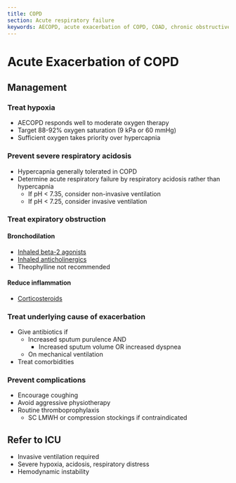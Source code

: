 ```yaml
---
title: COPD
section: Acute respiratory failure
keywords: AECOPD, acute exacerbation of COPD, COAD, chronic obstructive pulmonary disease, bronchodilators, corticosteroids
---
```


# Acute Exacerbation of COPD

## Management

### Treat hypoxia

- AECOPD responds well to moderate oxygen therapy
- Target 88-92% oxygen saturation (9 kPa or 60 mmHg)
- Sufficient oxygen takes priority over hypercapnia

### Prevent severe respiratory acidosis

- Hypercapnia generally tolerated in COPD
- Determine acute respiratory failure by respiratory acidosis rather than hypercapnia
  - If pH < 7.35, consider non-invasive ventilation
  - If pH < 7.25, consider invasive ventilation

### Treat expiratory obstruction

#### Bronchodilation

- [Inhaled beta-2 agonists](../drugs/bronchodilators)
- [Inhaled anticholinergics](../drugs/bronchodilators)
- Theophylline not recommended

#### Reduce inflammation

- [Corticosteroids](../drugs/corticosteroids)

### Treat underlying cause of exacerbation

- Give antibiotics if
  - Increased sputum purulence AND
    - Increased sputum volume OR increased dyspnea
  - On mechanical ventilation
- Treat comorbidities

### Prevent complications

- Encourage coughing
- Avoid aggressive physiotherapy
- Routine thromboprophylaxis
  - SC LMWH or compression stockings if contraindicated

## Refer to ICU

- Invasive ventilation required
- Severe hypoxia, acidosis, respiratory distress
- Hemodynamic instability
